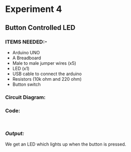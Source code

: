 # Experiment 4
## Button Controlled LED
### __ITEMS NEEDED:-__
* Arduino UNO
* A Breadboard
* Male to male jumper wires (x5)
* LED (x1)
* USB cable to connect the arduino
* Resistors (10k ohm and 220 ohm)
* Button switch

### Circuit Diagram:




### Code:

 ```
 

```
### _Output:_
We get an LED which lights up when the button is pressed.

<iframe width="560" height="315" src="       " title="YouTube video player" frameborder="0" allow="accelerometer; autoplay; clipboard-write; encrypted-media; gyroscope; picture-in-picture" allowfullscreen></iframe>


